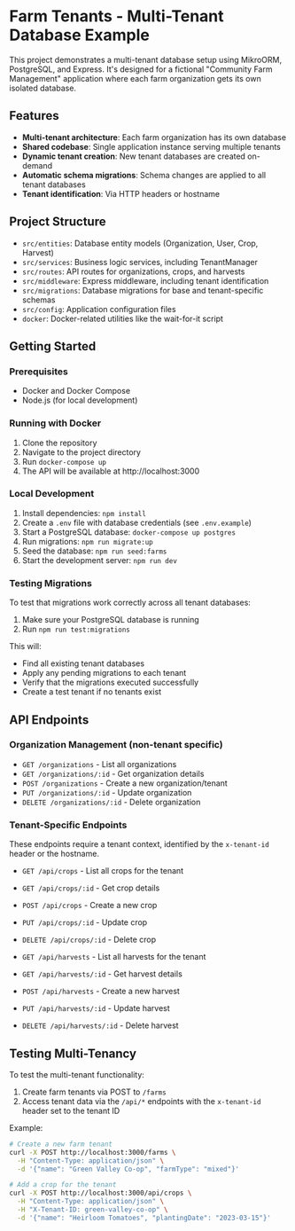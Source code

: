 # Farm Tenants - Multi-Tenant Database Example

This project demonstrates a multi-tenant database setup using MikroORM, PostgreSQL, and Express. It's designed for a fictional "Community Farm Management" application where each farm organization gets its own isolated database.

## Features

- **Multi-tenant architecture**: Each farm organization has its own database
- **Shared codebase**: Single application instance serving multiple tenants
- **Dynamic tenant creation**: New tenant databases are created on-demand
- **Automatic schema migrations**: Schema changes are applied to all tenant databases
- **Tenant identification**: Via HTTP headers or hostname

## Project Structure

- `src/entities`: Database entity models (Organization, User, Crop, Harvest)
- `src/services`: Business logic services, including TenantManager
- `src/routes`: API routes for organizations, crops, and harvests
- `src/middleware`: Express middleware, including tenant identification
- `src/migrations`: Database migrations for base and tenant-specific schemas
- `src/config`: Application configuration files
- `docker`: Docker-related utilities like the wait-for-it script

## Getting Started

### Prerequisites

- Docker and Docker Compose
- Node.js (for local development)

### Running with Docker

1. Clone the repository
2. Navigate to the project directory
3. Run `docker-compose up`
4. The API will be available at http://localhost:3000

### Local Development

1. Install dependencies: `npm install`
2. Create a `.env` file with database credentials (see `.env.example`)
3. Start a PostgreSQL database: `docker-compose up postgres`
4. Run migrations: `npm run migrate:up`
5. Seed the database: `npm run seed:farms`
6. Start the development server: `npm run dev`

### Testing Migrations

To test that migrations work correctly across all tenant databases:

1. Make sure your PostgreSQL database is running
2. Run `npm run test:migrations`

This will:
- Find all existing tenant databases
- Apply any pending migrations to each tenant
- Verify that the migrations executed successfully
- Create a test tenant if no tenants exist

## API Endpoints

### Organization Management (non-tenant specific)

- `GET /organizations` - List all organizations
- `GET /organizations/:id` - Get organization details
- `POST /organizations` - Create a new organization/tenant
- `PUT /organizations/:id` - Update organization
- `DELETE /organizations/:id` - Delete organization

### Tenant-Specific Endpoints

These endpoints require a tenant context, identified by the `x-tenant-id` header or the hostname.

- `GET /api/crops` - List all crops for the tenant
- `GET /api/crops/:id` - Get crop details
- `POST /api/crops` - Create a new crop
- `PUT /api/crops/:id` - Update crop
- `DELETE /api/crops/:id` - Delete crop

- `GET /api/harvests` - List all harvests for the tenant
- `GET /api/harvests/:id` - Get harvest details
- `POST /api/harvests` - Create a new harvest
- `PUT /api/harvests/:id` - Update harvest
- `DELETE /api/harvests/:id` - Delete harvest

## Testing Multi-Tenancy

To test the multi-tenant functionality:

1. Create farm tenants via POST to `/farms`
2. Access tenant data via the `/api/*` endpoints with the `x-tenant-id` header set to the tenant ID

Example:
```bash
# Create a new farm tenant
curl -X POST http://localhost:3000/farms \
  -H "Content-Type: application/json" \
  -d '{"name": "Green Valley Co-op", "farmType": "mixed"}'

# Add a crop for the tenant
curl -X POST http://localhost:3000/api/crops \
  -H "Content-Type: application/json" \
  -H "X-Tenant-ID: green-valley-co-op" \
  -d '{"name": "Heirloom Tomatoes", "plantingDate": "2023-03-15"}'
``` 